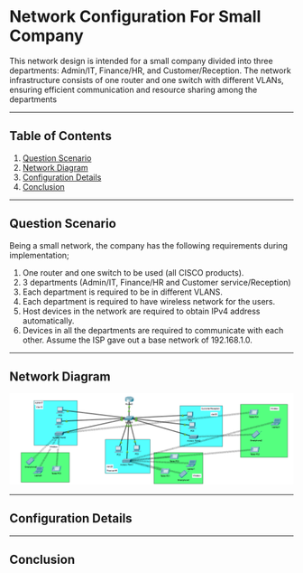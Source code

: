 # Network Configuration For Small Company

This network design is intended for a small company divided into three departments: Admin/IT, Finance/HR, and Customer/Reception. The network infrastructure consists of one router and one switch with different VLANs, ensuring efficient communication and resource sharing among the departments

---

## Table of Contents
1. [Question Scenario](#Question-Scenario)
2. [Network Diagram](#Network-Diagram)
3. [Configuration Details](#Configuration-Details)
4. [Conclusion](#Conclusion)

---

## Question Scenario

Being a small network, the company has the following requirements during implementation;
1. One router and one switch to be used (all CISCO products).
2. 3 departments (Admin/IT, Finance/HR and Customer service/Reception)
3. Each department is required to be in different VLANS.
4. Each department is required to have wireless network for the users.
5. Host devices in the network are required to obtain IPv4 address automatically.
6. Devices in all the departments are required to communicate with each other.
Assume the ISP gave out a base network of 192.168.1.0.

---

## Network Diagram

![](https://github.com/hussainahmad402/Networking-Projects/blob/main/Pictures/Small-Company-Network.PNG)

---

## Configuration Details


---

## Conclusion


